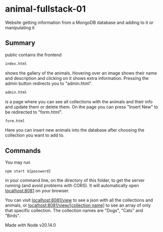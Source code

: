 # animal-fullstack-01
Website getting information from a MongoDB database and adding to it or manipulating it

## Summary

public contains the frontend

```html
index.html
```
shows the gallery of the animals. Hovering over an image shows their name and description and clicking on it shows extra information. Pressing the admin button redirects you to "admin.html".


```html
admin.html
```
 is a page where you can see all collections with the animals and their info and update them or delete them. On the page you can press "Insert New" to be redirected to "form.html".

```html
form.html
```
Here you can insert new animals into the database after choosing the collection you want to add to.


## Commands
You may run
```commandline
npm start ${password}
```
in your command line, on the directory of this folder, to get the server running (and avoid problems with CORS). It will automatically open [localhost:8081](http://localhost:8081/) on your browser.

You can visit [localhost:8081/view](http://localhost:8081/view) to see a json with all the collections and animals, or [localhost:8081/view/[collection name]](http://localhost:8081/view) to see an array of only that specific collection. The collection names are "Dogs", "Cats" and "Birds".


Made with Node v20.14.0